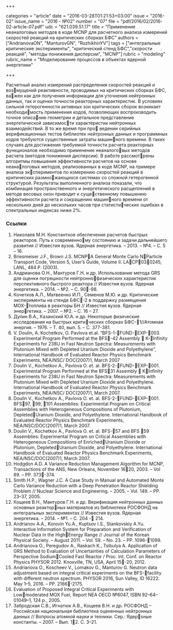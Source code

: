 +++

categories = "article"
date = "2016-03-28T01:21:53+03:00"
issue = "2016-02"
issue_name = "2016 - №02"
number = "07"
file = "pdf/2016/02/2016-02-article-07.pdf"
udc = "621.039.51.17"
title = "Применение неаналоговых методов в коде MCNP для расчетного анализа измерений скоростей реакций на критических сборках БФС"
authors = ["AndrianovaON", "ManturovGN", "RozhikhinYV"]
tags = ["интегральные критические эксперименты", "критический стенд БФС","скорости реакций", "методы понижения дисперсии", "MCNP"]
rubric = "modeling"
rubric_name = "Моделирование процессов в объектах ядерной энергетики"

+++

Расчетный анализ измерений распределения скоростей реакций и возмущений реактивности, проводимых на критических сборках БФС, важен как для получения информации для уточнения нейтронных данных, так и оценки точности реакторных характеристик. 
В условиях сильной гетерогенности активных зон критических сборок возникает необходимость применения кодов, позволяющих воспроизводить точное описание геометрии и детальное представление энергетической зависимости характеристик нейтронных взаимодействий. 
В то же время при про ведении серийных верификационных тестов библиотек нейтронных данных и программных кодов требуются существенные затраты машинного времени. 
В таких случаях для достижения требуемой точности расчета реакторных функционалов необходимо применение неаналоговых методов расчета (методов понижения дисперсии). 
В работе рассмотрены алгоритмы повышения эффективности расчетов на основе неаналоговых методов, реализованных в коде MCNP, на примере анализа экспериментов по измерению скоростей реакций в критических размножающихся системах со сложной гетерогенной структурой. 
Результаты выполненного анализа показали, что комбинация пространственного и энергетического расщеплений в методе весовых окон приводит к существенному повышению эффективности расчета и сокращению машинного времени от нескольких дней до нескольких часов при статистических ошибках в спектральных индексах ниже 2%.


### Ссылки

1. Николаев М.Н. Константное обеспечение расчетов быстрых реакторов. Путь к современному состоянию и задачи дальнейшего развития // Известия вузов. Ядерная энергетика. – 2013. – №4. – С. 5 – 16.
2. Briesmeiser J.F., Brown J.S. MCNPA General Monte Carlo NParticle Transport Code, Version 5, User’s Guide, Volume II. LACP030245, LANL, 484 P. (2003).
3. Андрианова О.Н., Мантуров Г.Н. и др. Использование метода GRS для оценки погрешности нейтроннофизических характеристик перспективного быстрого реактора // Известия вузов. Ядерная энергетика. – 2014. – №2. – С. 90-98.
4. Кочетков А.Л., Матвеенко И.П., Семенов М.Ю. и др. Критические эксперименты на стенде БФС-2 в поддержку размещения МОХ-топлива в реакторы БН // Известия вузов. Ядерная энергетика. – 2007. – №2. – С. 16 – 27.
5. Дулин В.А., Казанский Ю.А. и др. Некоторые физические исследования на быстрых критических сборках БФС-1//Атомная энергия. – 1976. – Т. 40, вып. 5. – С. 377-381.
6. V. Doulin, A. Kochetkov, O. Pavlova et.al. “BFS-1-FUND-EXP-003. Experimental Program Performed at the BFS-42 Assembly  K-Infinity Experiments for 238U in Fast Neutron Spectra: Measurements with Plutonium Mixed with Depleted Uranium Dioxide and Polyethylene”, International Handbook of Evaluated Reactor Physics Benchmark Experiments, NEA/NSC/
DOC(2007)1, March 2007
7. Doulin V., Kochetkov A., Pavlova O. et. al. BFS-2-FUND-EXP-001. Experimental Program Performed at the BFS31 Assembly  KInfinity Experiments for 238U in Fast Neutron Spectra: Measurements with Plutonium Mixed with Depleted Uranium Dioxide and Polyethylene. International Handbook of Evaluated Reactor Physics Benchmark Experiments, NEA/NSC/ DOC(2007)1, March 2007.
8. Doulin V., Kochetkov A., Pavlova O. et. al. BFS-2-FUND-EXP-001. BFS97, 99, 101 Assemblies: Experimental Program on Critical Assemblies with Heterogeneous Compositions of Plutonium, DepletedUranium Dioxide, and Polyethylene. International Handbook of Evaluated Reactor
Physics Benchmark Experiments, NEA/NSC/DOC(2007)1, March 2007.
9. Doulin V., Kochetkov A., Pavlova O. et. al. BFS-57 and BFS 59 Assemblies: Experimental Program on Critical Assemblies with Heterogeneous Compositions of EnrichedUranium Dioxide or Plutonium, DepletedUranium Dioxide, and Polyethylene. International Handbook of Evaluated Reactor Physics Benchmark Experiments, NEA/NSC/DOC(2007)1, March 2007.
10. Hodgdon A.D. A Variance Reduction Management Algorithm for MCNP, Transactions of the ANS, New Orleans, November 1620, 2003. – Vol 89. – PP. 373-374.
11. Smith H.P., Wagner J.C. A Case Study in Manual and Automated Monte Carlo Variance Reduction with a Deep Penetration Reactor Shielding Problem // Nuclear Science and Engineering. – 2005. – Vol. 149. – PP. 23–37, 2005.
12. Кощеев В.Н., Мантуров Г.Н. и др. Верификация нейтронных данных основных реакторных материалов из библиотеки РОСФОНД на интегральных экспериментах // Известия вузов. Ядерная энергетика. – 2014. – №1. – С. 204 - 214.
13. Andrianov A.A., Korovin Yu.A., Kuptsov I.S., Stankovskiy A.Yu. Interactive Information System for Preparation and Verification of Nuclear Data in the HighEnergy Range // Journal of the Korean Physical Society. – August 2011. – Vol. 59. – No. 23. – PP. 1096-1099.
14. Andrianova O., Peregudov A., Raskach K., Tsibulya A. Application of GRS Method to Evaluation of Uncertainties of Calculation Parameters of Perspective SodiumCooled Fast Reactor / Proc. Int. Conf. on Reactor Physics PHYSOR 2012. Knoxville, TN, USA, April 15-20, 2012.
15. Andrianova O., Koscheev V., Lomakov G., Manturov G. Neutron data adjustment based on integral critical experiments on the BFS-facility with different neutron spectrum. PHYSOR 2016, Sun Valley, ID 16222. May 1–5, 2016. – PP. 2166-2175.
16. Evaluation of Proposed Integral Critical Experiments with Lowmoderated MOX Fuel, Report NEA OECD №6047, ISBN 92–64–01049–1, 124 p., 2005.
17. Забродская С.В., Игнатюк А.В., Кощеев В.Н. и др. РОСФОНД – Российская национальная библиотека оцененных нейтронных данных // Вопросы атомной науки и техники. Сер.: Ядерsные константы. – 2007. – Вып. 12. С. 3–21.